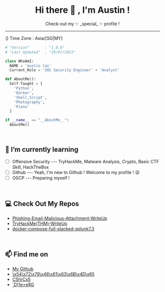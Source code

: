 <h1 align = "center"> Hi there 👋 , I'm Austin ! </h1>

<!-- Description -->

<div align="center">
  Check-out my ✨ _special_ ✨ profile ! <br />
</div>

<!-- /Description -->

---

⌚︎ Time Zone   : Asia/[SG|MY]

```python
# "Version"       : "1.0.0" 
# "Last Updated"  : "29/07/2021"

class WhoAmI:
  NAME = 'austin lai'
  Current_Role = 'SOC Security Engineer' + 'Analyst'

def AboutMe():
  Self-Taught = [
    'Python',
    'Docker',
    'Shell_Script',
    'Photography',
    'Piano'
  ]

if __name__ == "__AboutMe__":
  AboutMe()

```

<br />

## 🌱 I’m currently learning

- [ ] Offensive Security --- TryHackMe, Malware Analysis, Crypto, Basic CTF Skill, HackTheBox
- [ ] Github --- Yeah, I'm new to Github ! Welcome to my profile ! 😜 
- [ ] OSCP --- Preparing myself !

<br />

## 💻 Check Out My Repos

- [Phishing-Email-Malicious-Attachment-WriteUp](https://github.com/austin-lai/Phishing-Email-Malicious-Attachment-WriteUp)
- [TryHackMe(THM)-WriteUp](https://github.com/austin-lai/TryHackMe-WriteUp)
- [docker-compose-full-stacked-splunk7.3](https://github.com/austin-lai/docker-compose-full-stacked-splunk7.3)

<br />

## 📫 Find me on

- [My Github](https://github.com/austin-lai)
- [\x54\x72\x79\x48\x61\x63\x6B\x4D\x65](https%3A%2F%2Ftryhackme.com%2Fp%2Faustin.lai)
- [CShrCs5](YXVzdGluLmxhaS5jcmF6eUBnbWFpbC5jb20K)
- [`D)1e>e$G](D1T78W3K78QJYXVQEWQ6CRB3CNH6YVVB5SHPYV9FC5TQ6X39DRQ6RRB95SHQ4RBTF54G)


